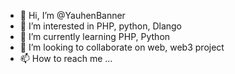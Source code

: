 - 👋 Hi, I’m @YauhenBanner
- 👀 I’m interested in PHP, python, Dlango
- 🌱 I’m currently learning PHP, Python
- 💞️ I’m looking to collaborate on web, web3 project
- 📫 How to reach me ...

<!---
YauhenBanner/YauhenBanner is a ✨ special ✨ repository because its `README.md` (this file) appears on your GitHub profile.
You can click the Preview link to take a look at your changes.
--->

